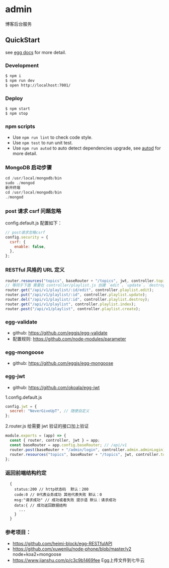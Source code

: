 # admin

博客后台服务

## QuickStart

<!-- add docs here for user -->

see [egg docs][egg] for more detail.

### Development

```bash
$ npm i
$ npm run dev
$ open http://localhost:7001/
```

### Deploy

```bash
$ npm start
$ npm stop
```

### npm scripts

- Use `npm run lint` to check code style.
- Use `npm test` to run unit test.
- Use `npm run autod` to auto detect dependencies upgrade, see [autod](https://www.npmjs.com/package/autod) for more detail.

[egg]: https://eggjs.org

### MongoDB 启动步骤
```js
cd /usr/local/mongodb/bin  
sudo ./mongod
新开终端 
cd /usr/local/mongodb/bin 
./mongod
```


### post 请求 csrf 问题忽略

config.default.js 配置如下：

```js
// post请求忽略csrf
config.security = {
  csrf: {
    enable: false,
  },
};
```

### RESTful 风格的 URL 定义

```js
router.resources("topics", baseRouter + "/topics", jwt, controller.topics);
// 等同于下面 需要在 controller/playlist.js 创建 `edit`，`update`，`destroy`，`index`，`create`方法已完成各个接口的实际业务
router.get("/api/v1/playlist/:id/edit", controller.playlist.edit);
router.put("/api/v1/playlist/:id", controller.playlist.update);
router.del("/api/v1/playlist/:id", controller.playlist.destroy);
router.get("/api/v1/playlist", controller.playlist.index);
router.post("/api/v1/playlist", controller.playlist.create);
```

### egg-validate

- github: https://github.com/eggjs/egg-validate
- 配置规则: https://github.com/node-modules/parameter

### egg-mongoose

- github: https://github.com/eggjs/egg-mongoose

### egg-jwt

- github: https://github.com/okoala/egg-jwt

1.config.default.js

```js
config.jwt = {
  secret: "NeverGiveUpT", // 随便自定义
};
```

2.router.js 给需要 jwt 验证的接口加上验证

```js
module.exports = (app) => {
  const { router, controller, jwt } = app;
  const baseRouter = app.config.baseRouter; // /api/v1
  router.post(baseRouter + "/admin/login", controller.admin.adminLogin); // 管理员登录
  router.resources("topics", baseRouter + "/topics", jwt, controller.topics); // 需要jwt验证
};
```

### 返回前端结构约定

```
  {
    status:200 // http状态码  默认：200
    code:0 // 0代表业务成功 其他代表失败 默认：0
    msg:"请求成功" // 成功或者失败 提示语 默认：请求成功
    data:{ // 成功返回数据结构
      ...
    }
  }
```

### 参考项目：

- https://github.com/heimi-block/egg-RESTfulAPI
- https://github.com/xuwenliu/node-phone/blob/master/v2 node+koa2+mongoose
- https://www.jianshu.com/p/c3c9b1469fee  Egg上传文件到七牛云
